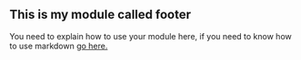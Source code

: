 ## This is my module called footer

You need to explain how to use your module here, if you need to know how to use markdown [go here.](http://daringfireball.net/projects/markdown/)

